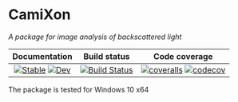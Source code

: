 # CamiXon

*A package for image analysis of backscattered light*

| **Documentation**                                                               | **Build status**                                                                                 | **Code coverage**                                                                                                                                                           
|:-------------------------------------------------------------------------------:|:-----------------------------------------------------------------------------------------------:|:-----------------------------------------------------------------------------------------------:|
| [![Stable][docs-img]](https://walra356.github.io/CamiXon.jl/stable) [![Dev](https://img.shields.io/badge/docs-dev-blue.svg)](https://walra356.github.io/CamiXon.jl/dev) | [![Build Status](https://github.com/walra356/CamiXon.jl/workflows/CI/badge.svg)](https://github.com/walra356/CamiXon.jl/actions) | [![coveralls][coveralls-img]](https://coveralls.io/r/JuliaLang/julia?branch=master) [![codecov][codecov-img]](https://codecov.io/github/JuliaLang/julia?branch=master)

[docs-img]: https://img.shields.io/badge/docs-v1-blue.svg
[coveralls-img]: https://img.shields.io/coveralls/github/JuliaLang/julia/master.svg?label=coveralls
[codecov-img]: https://img.shields.io/codecov/c/github/JuliaLang/julia/master.svg?label=codecov

The package is tested for Windows 10 x64
